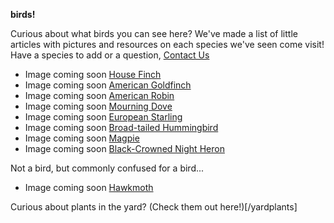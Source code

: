 **birds!**

Curious about what birds you can see here?  We've made a list of little articles with pictures and resources on each species we've seen come visit!
Have a species to add or a question, [Contact Us](mailto:aaron.j.lael@gmail.com)

* Image coming soon [House Finch](/docs/house_finch.md)
* Image coming soon [American Goldfinch](/docs/golden_finch.md)
* Image coming soon [American Robin](/docs/robin.md)
* Image coming soon [Mourning Dove](/docs/mourning_dove.md)
* Image coming soon [European Starling](/docs/european_starling.md)
* Image coming soon [Broad-tailed Hummingbird](/docs/broadtailed_hummingbird.md)
* Image coming soon [Magpie](/docs/magpie.md)
* Image coming soon [Black-Crowned Night Heron](/docs/blackcrowned_night_heron.md)

Not a bird, but commonly confused for a bird...

* Image coming soon [Hawkmoth](/docs/hawkmoth.md)

Curious about plants in the yard?  (Check them out here!)[/yardplants]

